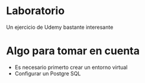 # Laboratorio
Un ejercicio de Udemy bastante interesante

# Algo para tomar en cuenta

- Es necesario primerto crear un entorno virtual 
- Configurar un Postgre SQL
